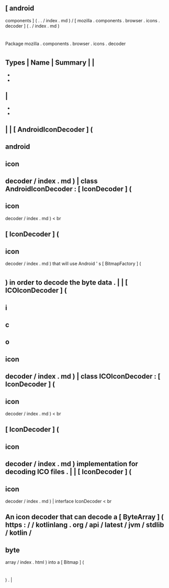 [
android
-
components
]
(
.
.
/
index
.
md
)
/
[
mozilla
.
components
.
browser
.
icons
.
decoder
]
(
.
/
index
.
md
)
#
#
Package
mozilla
.
components
.
browser
.
icons
.
decoder
#
#
#
Types
|
Name
|
Summary
|
|
-
-
-
|
-
-
-
|
|
[
AndroidIconDecoder
]
(
-
android
-
icon
-
decoder
/
index
.
md
)
|
class
AndroidIconDecoder
:
[
IconDecoder
]
(
-
icon
-
decoder
/
index
.
md
)
<
br
>
[
IconDecoder
]
(
-
icon
-
decoder
/
index
.
md
)
that
will
use
Android
'
s
[
BitmapFactory
]
(
#
)
in
order
to
decode
the
byte
data
.
|
|
[
ICOIconDecoder
]
(
-
i
-
c
-
o
-
icon
-
decoder
/
index
.
md
)
|
class
ICOIconDecoder
:
[
IconDecoder
]
(
-
icon
-
decoder
/
index
.
md
)
<
br
>
[
IconDecoder
]
(
-
icon
-
decoder
/
index
.
md
)
implementation
for
decoding
ICO
files
.
|
|
[
IconDecoder
]
(
-
icon
-
decoder
/
index
.
md
)
|
interface
IconDecoder
<
br
>
An
icon
decoder
that
can
decode
a
[
ByteArray
]
(
https
:
/
/
kotlinlang
.
org
/
api
/
latest
/
jvm
/
stdlib
/
kotlin
/
-
byte
-
array
/
index
.
html
)
into
a
[
Bitmap
]
(
#
)
.
|
